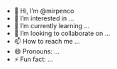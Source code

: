 - 👋 Hi, I’m @mirpenco
- 👀 I’m interested in ...
- 🌱 I’m currently learning ...
- 💞️ I’m looking to collaborate on ...
- 📫 How to reach me ...
- 😄 Pronouns: ...
- ⚡ Fun fact: ...

<!---
mirpenco/mirpenco is a ✨ special ✨ repository because its `README.md` (this file) appears on your GitHub profile.
You can click the Preview link to take a look at your changes.
--->
